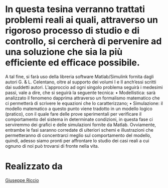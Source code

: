 # In questa tesina verranno trattati problemi reali ai quali, attraverso un rigoroso processo di studio e di controllo, si cercherà di pervenire ad una soluzione che sia la più efficiente ed efficace possibile.

A tal fine, si farà uso della libreria software Matlab/Simulink fornita dagli autori G. & L. Celentano, oltre al supporto dei volumi I e II anch’essi scritti dai suddetti autori. 
L’approccio ad ogni singolo problema seguirà i medesimi passi, vale a dire, che si seguirà la seguente tecnica:
•	Modellistica: sarà analizzato il fenomeno dapprima attraverso un formalismo matematico che ci permetterà di scrivere le equazioni che lo caratterizzano;
•	Simulazione: il modello matematico a questo punto viene tradotto in un modello logico (pratico), con il quale fare delle prove sperimentali per verificare il comportamento del sistema in determinate condizioni, in questa fase ci serviremmo dei grafici e delle simulazioni fornite da Matlab.
Ovviamente, entrambe le fasi saranno corredate di ulteriori schemi e illustrazioni che permetteranno di concentrarci meglio sul comportamento del modello, quindi, adesso siamo pronti per affrontare lo studio dei casi reali a cui ognuno di noi può trovarsi di fronte nella vita.

# Realizzato da
</a><a title="Giuseppe Riccio" href="https://github.com/giuseppericcio" target="_blank" >Giuseppe Riccio</a>
